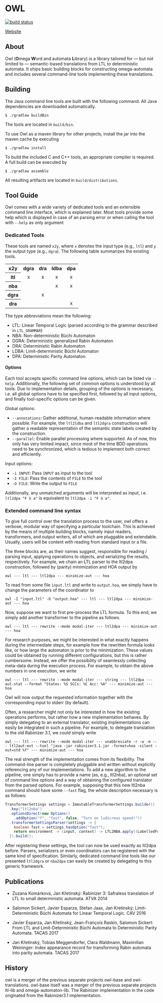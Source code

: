 # OWL 

[![build status](https://gitlab.lrz.de/i7/owl/badges/master/build.svg)](https://gitlab.lrz.de/i7/owl/commits/master)

[Website](https://www7.in.tum.de/~sickert/projects/owl/)

## About

Owl (**O**mega **W**ord and automata **L**ibrary) is a library tailored for &mdash; but not limited to &mdash; semantic-based translations from LTL to deterministic automata.
It ships basic building blocks for constructing omega-automata and includes several command-line tools implementing these translations.

## Building

The Java command line tools are built with the following command.
All Java dependencies are downloaded automatically.

```
$ ./gradlew buildBin
```

The tools are located in `build/bin`.

To use Owl as a maven library for other projects, install the jar into the maven cache by executing

```
$ ./gradlew install
```

To build the included C and C++ tools, an appropriate compiler is required.
A full build can be executed by

```
$ ./gradlew assemble
```

All resulting artifacts are located in `build/distributions`.  

## Tool Guide

Owl comes with a wide variety of dedicated tools and an extensible command line interface, which is explained later.
Most tools provide some help which is displayed in case of an parsing error or when calling the tool with `--help` as only argument

### Dedicated Tools

These tools are named `x2y`, where `x` denotes the input type (e.g., `ltl`) and `y` the output type (e.g., `dgra`).
The following table summarizes the existing tools.

<table>
  <tr>
    <th>x2y</th>
    <th>dgra</th>
    <th>dra</th>
    <th>ldba</th>
    <th>dpa</th>
  </tr>
  <tr>
    <th>ltl</th>
    <td align="center">x</td>
    <td align="center">x</td>
    <td align="center">x</td>
    <td align="center">x</td>
    </tr>
  <tr>
    <th>nba</th>
    <td></td>
    <td></td>
    <td align="center">x</td>
    <td align="center">x</td>
  </tr>
  <tr>
    <th>dgra</td>
    <td></td>
    <td align="center">x</td>
    <td></td>
    <td></td>
  </tr>
  <tr>
    <th align="center">dra</td>
    <td></td>
    <td></td>
    <td></td>
    <td align="center">x</td>
  </tr>
</table>

The type abbreviations mean the following:

 * LTL: Linear Temporal Logic (parsed according to the grammar described in `LTL_GRAMMAR`)
 * NBA: Non-deterministic Büchi Automaton
 * DGRA: Deterministic generalized Rabin Automaton
 * DRA: Deterministic Rabin Automaton
 * LDBA: Limit-deterministic Büchi Automaton  
 * DPA: Deterministic Parity Automaton

#### Options

Each tool accepts specific command line options, which can be listed via `--help`.
Additionally, the following set of common options is understood by all tools.
Due to implementation details, grouping of the options is necessary, i.e. all global options have to be specified first, followed by all input options, and finally tool-specific options can be given.

Global options:
 * `--annotations`: Gather additional, human-readable information where possible.
   For example, the `ltl2ldba` and `ltl2dgra` constructions will gather a readable representation of the semantic state labels created by the construction.
 * `--parallel`: Enable parallel processing where supported. As of now, this only has very limited impact, since most of the time BDD operations need to be synchronized, which is tedious to implement both correct and efficiently. 

Input options:
 * `-i INPUT`: Pass `INPUT` as input to the tool
 * `-I FILE`: Pass the contents of `FILE` to the tool
 * `-O FILE`: Write the output to `FILE`

Additionally, any unmatched arguments will be interpreted as input, i.e. `ltl2dpa "F G a"` is equivalent to `ltl2dpa -i "F G a"`.

### Extended command line syntax

To give full control over the translation process to the user, owl offers a verbose, modular way of specifying a particular toolchain.
This is achieved by the means of multiple building blocks, namely input readers, transformers, and output writers, all of which are pluggable and extendable. Usually, users will be content with reading from standard input or a file.

The  three blocks are, as their names suggest, responsible for reading / parsing input, applying operations to objects, and serializing the results, respectively.
For example, we chain an LTL parser to the ltl2dpa construction, followed by (parity) minimization and HOA output by 

```
owl --- ltl --- ltl2dpa --- minimize-aut --- hoa
```

To read from some file `input.ltl` and write to `output.hoa`, we simply have to change the parameters of the coordinator to

```
owl -I "input.ltl" -O "output.hoa" --- ltl --- ltl2dpa --- minimize-aut --- hoa
```

Now, suppose we want to first pre-process the LTL formula.
To this end, we simply add another transformer to the pipeline as follows.

```
owl --- ltl --- rewrite --mode modal-iter --- ltl2dpa --- minimize-aut --- hoa
```

For research purposes, we might be interested in what exactly happens during the intermediate steps, for example how the rewritten formula looks like, or how large the automaton is prior to the minimization. These values could be obtained by running different configurations, but this is rather cumbersome.
Instead, we offer the possibility of seamlessly collecting meta-data during the execution process.
For example, to obtain the above numbers in one execution, we write

```
owl --- ltl --- rewrite --mode modal-iter --- string --- ltl2dpa --- aut-stat --format "States: %S SCCs: %C Acc: %A" --- minimize-aut --- hoa
```

Owl will now output the requested information together with the corresponding input to stderr (by default).

Often, a researcher might not only be interested in how the existing operations performs, but rather how a new implementation behaves. By simply delegating to an external translator, existing implementations can easily be integrated in such a pipeline. For example, to delegate translation to the old Rabinizer 3.1, we could simply write

```
owl --- ltl --- rewrite --mode modal-iter --- unabbreviate -r -w -m --- ltl2aut-ext --tool "java -jar rabinizer3.1.jar -format=hoa -silent -out=std %f" --- minimize-aut --- hoa
```

The real strength of the implementation comes from its flexibility.
The command-line parser is completely pluggable and written without explicitly referencing any of our implementations. To add a new algorithm to the pipeline, one simply has to provide a name (as, e.g., ltl2nba), an optional set of command line options and a way of obtaining the configured translator from the parsed options.
For example, supposing that this new ltl2nba command should have some `--fast` flag, the whole description necessary is as follows: 

```java
TransformerSettings settings = ImmutableTransformerSettings.builder()
  .key("ltl2nba")
  .optionsDirect(new Options()
    .addOption("f", "fast", false, "Turn on ludicrous speed!"))
  .transformerSettingsParser(settings -> {
    boolean fast = settings.hasOption("fast");
    return environment -> (input, context) -> LTL2NBA.apply((LabelledFormula) input, fast, environment);
  }).build();
```

After registering these settings, the tool can now be used exactly as ltl2dpa before.
Parsers, serializers or even coordinators can be registered with the same kind of specification.
Similarly, dedicated command line tools like our presented `ltl2dgra` or `nba2dpa` can easily be created by delegating to this generic framework. 

## Publications

 * Zuzana Komárková, Jan Křetínský: 
   Rabinizer 3: Safraless translation of LTL to small deterministic automata. ATVA 2014

 * Salomon Sickert, Javier Esparza, Stefan Jaax, Jan Kretínský: 
   Limit-Deterministic Büchi Automata for Linear Temporal Logic. CAV 2016

 * Javier Esparza, Jan Křetínský, Jean-François Raskin, Salomon Sickert:
   From LTL and Limit-Deterministic Büchi Automata to Deterministic Parity Automata. TACAS 2017

 * Jan Křetínský, Tobias Meggendorfer, Clara Waldmann, Maximilian Weininger:
   Index appearance record for transforming Rabin automata into parity automata. TACAS 2017

## History

owl is a merger of the previous separate projects owl-base and owl-translations. owl-base itself was a merger of the previous separate projects ltl-lib and omega-automaton-lib.
The Rabinizer implementation in the code originated from the Rabinizer3.1 implementation.
